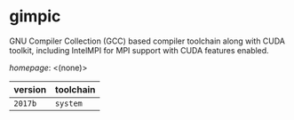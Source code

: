 # gimpic

GNU Compiler Collection (GCC) based compiler toolchain along with CUDA toolkit,  including IntelMPI for MPI support with CUDA features enabled.

*homepage*: <(none)>

version | toolchain
--------|----------
``2017b`` | ``system``
